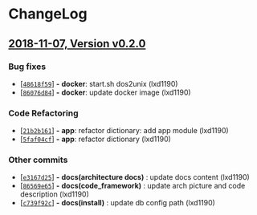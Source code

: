 # ChangeLog

## [2018-11-07, Version  v0.2.0](https://github.com/Tencent/Metis/releases/tag/v0.2.0)


### Bug fixes
	
 - [[```48618f59```](https://github.com/Tencent/Metis/commit/48618f59cb70249cba2d01d5413cbb4eea418721)] __-__ __docker__: start.sh dos2unix (lxd1190)
 - [[```86076d84```](https://github.com/Tencent/Metis/commit/86076d843fab582c46728a7916a81aef7f1b78c3)] __-__ __docker__: update docker image (lxd1190)


### Code Refactoring

 - [[```21b2b161```](https://github.com/Tencent/Metis/commit/21b2b1614d91eec1fc2fb07c6628f6a3868523e7)] __-__ __app__: refactor dictionary: add app module (lxd1190)
 - [[```5faf04cf```](https://github.com/Tencent/Metis/commit/5faf04cf06643f7c9f3833daba7c81a31c028eef)] __-__ __app__: refactor dictionary (lxd1190)


### Other commits

 - [[```e3167d25```](https://github.com/Tencent/Metis/commit/e3167d25c92cb9c852cdd5100de61c30f62ce9d5)] __-__ __docs(architecture docs)__ : update docs content (lxd1190)
 - [[```86569e65```](https://github.com/Tencent/Metis/commit/86569e65bc4f5717fdd35c7511347f6e129f109d)] __-__ __docs(code_framework)__ : update arch picture and code description (lxd1190)
 - [[```c739f92c```](https://github.com/Tencent/Metis/commit/c739f92ca6def3e37c75641c0bf22e41eb4e3c11)] __-__ __docs(install)__ : update db config path (lxd1190)




